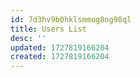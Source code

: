```yaml
---
id: 7d3hv9b0hklsmmog8ng98ql
title: Users List
desc: ''
updated: 1727819166204
created: 1727819166204
---
```

